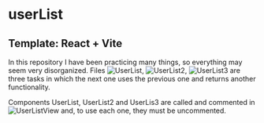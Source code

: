 # userList
## Template: React + Vite

In this repository I have been practicing many things, so everything may seem very disorganized. Files ![UserList](https://github.com/angylearns/femcoders_fullstack/blob/main/03-react/04-userList/src/components/UserList.jsx), ![UserList2](https://github.com/angylearns/femcoders_fullstack/blob/main/03-react/04-userList/src/components/UserList2.jsx), ![UserList3](https://github.com/angylearns/femcoders_fullstack/blob/main/03-react/04-userList/src/components/UserList3.jsx) are three tasks in which the next one uses the previous one and returns another functionality.

Components UserList, UserList2 and UserLis3 are called and commented in ![UserListView](https://github.com/angylearns/femcoders_fullstack/blob/main/03-react/04-userList/src/views/UserListView.jsx) and, to use each one, they must be uncommented.